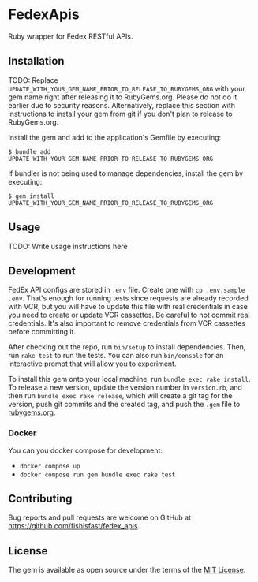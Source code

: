 # FedexApis

Ruby wrapper for Fedex RESTful APIs.

## Installation

TODO: Replace `UPDATE_WITH_YOUR_GEM_NAME_PRIOR_TO_RELEASE_TO_RUBYGEMS_ORG` with your gem name right after releasing it to RubyGems.org. Please do not do it earlier due to security reasons. Alternatively, replace this section with instructions to install your gem from git if you don't plan to release to RubyGems.org.

Install the gem and add to the application's Gemfile by executing:

    $ bundle add UPDATE_WITH_YOUR_GEM_NAME_PRIOR_TO_RELEASE_TO_RUBYGEMS_ORG

If bundler is not being used to manage dependencies, install the gem by executing:

    $ gem install UPDATE_WITH_YOUR_GEM_NAME_PRIOR_TO_RELEASE_TO_RUBYGEMS_ORG

## Usage

TODO: Write usage instructions here

## Development

FedEx API configs are stored in `.env` file. Create one with `cp .env.sample .env`. That's enough for running tests since requests are already recorded with VCR, but you will have to update this file with real credentials in case you need to create or update VCR cassettes. Be careful to not commit real credentials. It's also important to remove credentials from VCR cassettes before committing it.

After checking out the repo, run `bin/setup` to install dependencies. Then, run `rake test` to run the tests. You can also run `bin/console` for an interactive prompt that will allow you to experiment.

To install this gem onto your local machine, run `bundle exec rake install`. To release a new version, update the version number in `version.rb`, and then run `bundle exec rake release`, which will create a git tag for the version, push git commits and the created tag, and push the `.gem` file to [rubygems.org](https://rubygems.org).

### Docker

You can you docker compose for development:

 - `docker compose up`
 - `docker compose run gem bundle exec rake test`

## Contributing

Bug reports and pull requests are welcome on GitHub at https://github.com/fishisfast/fedex_apis.

## License

The gem is available as open source under the terms of the [MIT License](https://opensource.org/licenses/MIT).
